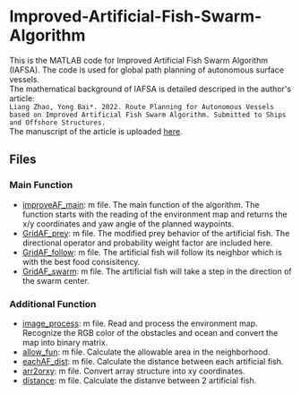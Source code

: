 # Improved-Artificial-Fish-Swarm-Algorithm
This is the MATLAB code for Improved Artificial Fish Swarm Algorithm (IAFSA). The code is used for global path planning of autonomous surface vessels.\
The mathematical background of IAFSA is detailed descriped in the author's article:  
`Liang Zhao, Yong Bai*. 2022. Route Planning for Autonomous Vessels based on Improved Artificial Fish Swarm Algorithm. Submitted to Ships and Offshore Structures.`\
The manuscript of the article is uploaded [here](/article/Manuscript.pdf).
## Files
### Main Function
- [improveAF_main](/improvedAF_main.m): m file. The main function of the algorithm. The function starts with the reading of the environment map and returns the x/y coordinates and yaw angle of the planned waypoints.
- [GridAF_prey](/GridAF_prey.m): m file. The modified prey behavior of the artificial fish. The directional operator and probability weight factor are included here.
- [GridAF_follow](/GridAF_follow.m): m file. The artificial fish will follow its neighbor which is with the best food consisitency.
- [GridAF_swarm](/GridAF_swarm.m): m file. The artificial fish will take a step in the direction of the swarm center.

### Additional Function
- [image_process](/image_process.m): m file. Read and process the environment map. Recognize the RGB color of the obstacles and ocean and convert the map into binary matrix. 
- [allow_fun](/allow_fun.m): m file. Calculate the allowable area in the neighborhood.
- [eachAF_dist](/eachAF_dist.m): m file. Calculate the distance between each artificial fish. 
- [arr2orxy](/arr2orxy.m): m file. Convert array structure into xy coordinates. 
- [distance](/distance.m): m file. Calculate the distanve between 2 artificial fish.

